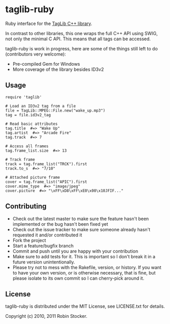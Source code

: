 taglib-ruby
===========

Ruby interface for the [TagLib C++ library][taglib].

In contrast to other libraries, this one wraps the full C++ API using
SWIG, not only the minimal C API. This means that all tags can be
accessed.

taglib-ruby is work in progress, here are some of the things still left
to do (contributors very welcome):

* Pre-compiled Gem for Windows
* More coverage of the library besides ID3v2

Usage
-----

    require 'taglib'

    # Load an ID3v2 tag from a file
    file = TagLib::MPEG::File.new("wake_up.mp3")
    tag = file.id3v2_tag

    # Read basic attributes
    tag.title  #=> "Wake Up"
    tag.artist  #=> "Arcade Fire"
    tag.track  #=> 7

    # Access all frames
    tag.frame_list.size  #=> 13

    # Track frame
    track = tag.frame_list("TRCK").first
    track.to_s  #=> "7/10"

    # Attached picture frame
    cover = tag.frame_list("APIC").first
    cover.mime_type  #=> "image/jpeg"
    cover.picture  #=> "\xFF\xD8\xFF\xE0\x00\x10JFIF..."

Contributing
------------

* Check out the latest master to make sure the feature hasn't been
  implemented or the bug hasn't been fixed yet
* Check out the issue tracker to make sure someone already hasn't
  requested it and/or contributed it
* Fork the project
* Start a feature/bugfix branch
* Commit and push until you are happy with your contribution
* Make sure to add tests for it. This is important so I don't break it
  in a future version unintentionally.
* Please try not to mess with the Rakefile, version, or history. If you
  want to have your own version, or is otherwise necessary, that is
  fine, but please isolate to its own commit so I can cherry-pick around
  it.

License
-------

taglib-ruby is distributed under the MIT License,
see LICENSE.txt for details.

Copyright (c) 2010, 2011 Robin Stocker.

[taglib]: http://developer.kde.org/~wheeler/taglib.html
